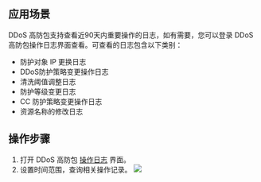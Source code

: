 ## 应用场景

DDoS 高防包支持查看近90天内重要操作的日志，如有需要，您可以登录 DDoS 高防包操作日志界面查看。可查看的日志包含以下类别：
- 防护对象 IP 更换日志         
- DDoS防护策略变更操作日志 
- 清洗阈值调整日志
- 防护等级变更日志   
- CC 防护策略变更操作日志  
- 资源名称的修改日志      

## 操作步骤

1. 打开 DDoS 高防包 [操作日志](https://console.cloud.tencent.com/ddos/antiddos-native/log) 界面。
2. 设置时间范围，查询相关操作记录。
![](https://main.qcloudimg.com/raw/1bdfe9169900442981ef2a0251288b8d.png)
